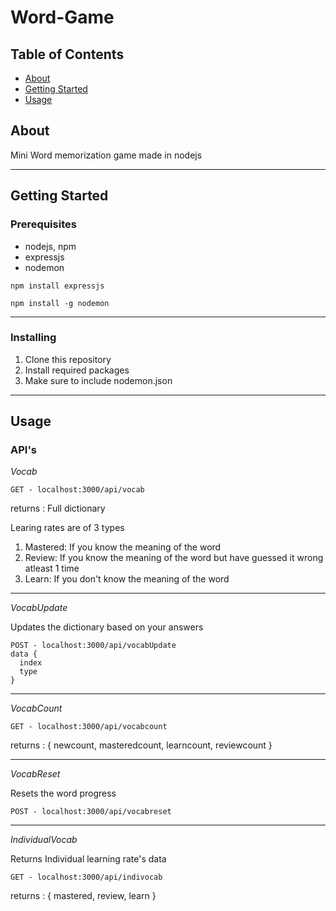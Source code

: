# Word-Game

## Table of Contents

-   [About](#about)
-   [Getting Started](#getting_started)
-   [Usage](#usage)

## About <a name = "about"></a>

Mini Word memorization game made in nodejs

---

## Getting Started <a name = "getting_started"></a>

### Prerequisites

-   nodejs, npm
-   expressjs
-   nodemon

```
npm install expressjs

npm install -g nodemon
```

---

### Installing

1. Clone this repository
2. Install required packages
3. Make sure to include nodemon.json

---

## **Usage <a name = "usage"></a>**

### API's

_Vocab_

```
GET - localhost:3000/api/vocab
```

returns :
Full dictionary

Learing rates are of 3 types

1. Mastered: If you know the meaning of the word
2. Review: If you know the meaning of the word but have guessed it wrong atleast 1 time
3. Learn: If you don't know the meaning of the word

---

_VocabUpdate_

Updates the dictionary based on your answers

```
POST - localhost:3000/api/vocabUpdate
data {
  index
  type
}
```

---

_VocabCount_

```
GET - localhost:3000/api/vocabcount
```

returns :
{
newcount,
masteredcount,
learncount,
reviewcount
}

---

_VocabReset_

Resets the word progress

```
POST - localhost:3000/api/vocabreset
```

---

_IndividualVocab_

Returns Individual learning rate's data

```
GET - localhost:3000/api/indivocab
```

returns :
{
mastered,
review,
learn
}
